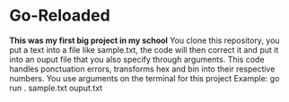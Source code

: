 # Go-Reloaded

**This was my first big project in my school**
You clone this repository, you put a text into a file like sample.txt, the code will then correct it and put it into an ouput file that you also specify through arguments. This code handles ponctuation errors, transforms hex and bin into
their respective numbers. You use arguments on the terminal for this project
Example: go run . sample.txt ouput.txt

